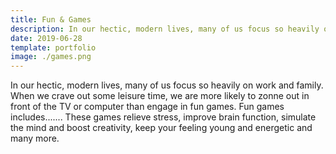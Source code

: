 ```yaml
---
title: Fun & Games
description: In our hectic, modern lives, many of us focus so heavily on work and family. When we crave out some leisure time, we are more likely to zonne out in front of the TV or computer than engage in fun games. Fun games includes....... These games relieve stress, improve brain function, simulate the mind and boost creativity, keep your feeling young and energetic and many more.
date: 2019-06-28
template: portfolio
image: ./games.png
---
```


In our hectic, modern lives, many of us focus so heavily on work and family. When we crave out some leisure time, we are more likely to zonne out in front of the TV or computer than engage in fun games. Fun games includes....... These games relieve stress, improve brain function, simulate the mind and boost creativity, keep your feeling young and energetic and many more.
